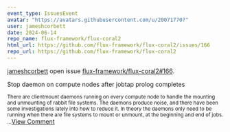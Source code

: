 ```yaml
---
event_type: IssuesEvent
avatar: "https://avatars.githubusercontent.com/u/20071770?"
user: jameshcorbett
date: 2024-06-14
repo_name: flux-framework/flux-coral2
html_url: https://github.com/flux-framework/flux-coral2/issues/166
repo_url: https://github.com/flux-framework/flux-coral2
---
```


<a href='https://github.com/jameshcorbett' target='_blank'>jameshcorbett</a> open issue <a href='https://github.com/flux-framework/flux-coral2/issues/166' target='_blank'>flux-framework/flux-coral2#166</a>.

<p>Stop daemon on compute nodes after jobtap prolog completes</p><small>There are clientmount daemons running on every compute node to handle the mounting and unmounting of rabbit file systems. The daemons produce noise, and there have been some investigations lately into how to reduce it. In theory the daemons only need to be running when there are file systems to mount or unmount, at the beginning and end of jobs....</small><a href='https://github.com/flux-framework/flux-coral2/issues/166' target='_blank'>View Comment</a>